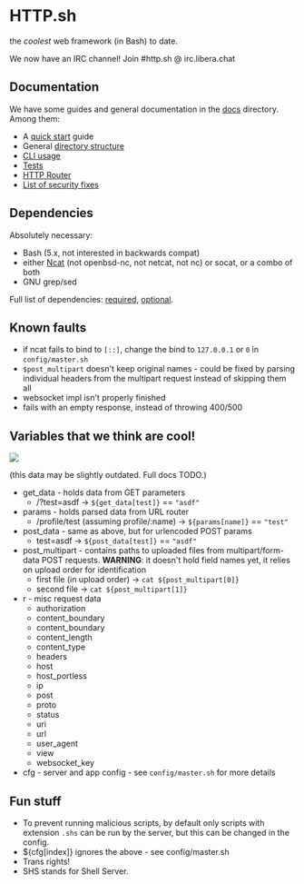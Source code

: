# HTTP.sh

the *coolest* web framework (in Bash) to date.

We now have an IRC channel! Join #http.sh @ irc.libera.chat

## Documentation

We have some guides and general documentation in the [docs](docs/) directory. Among them:

- A [quick start](docs/quick-start.md) guide
- General [directory structure](docs/directory-structure.md)
- [CLI usage](docs/running.md)
- [Tests](docs/tests.md)
- [HTTP Router](docs/router.md)
- [List of security fixes](docs/sec-fixes/)

## Dependencies

Absolutely necessary:

- Bash (5.x, not interested in backwards compat)
- either [Ncat](https://nmap.org/ncat) (not openbsd-nc, not netcat, not nc) or socat, or a combo of both
- GNU grep/sed

Full list of dependencies: [required](src/dependencies.required), [optional](src/dependencies.optional).

## Known faults

- if ncat fails to bind to `[::]`, change the bind to `127.0.0.1` or `0` in `config/master.sh`
- `$post_multipart` doesn't keep original names - could be fixed by parsing individual headers from the multipart request instead of skipping them all
- websocket impl isn't properly finished
- fails with an empty response, instead of throwing 400/500

## Variables that we think are cool!

![](https://f.sakamoto.pl/d6584c01-1c48-42b9-935b-d9a89af4e071file_101.jpg)

(this data may be slightly outdated. Full docs TODO.)

- get_data - holds data from GET parameters
	- /?test=asdf -> `${get_data[test]}` == `"asdf"`
- params - holds parsed data from URL router
	- /profile/test (assuming profile/:name) -> `${params[name]}` == `"test"` 
- post_data - same as above, but for urlencoded POST params
	- test=asdf -> `${post_data[test]}` == `"asdf"`
- post_multipart - contains paths to uploaded files from multipart/form-data POST requests. **WARNING**: it doesn't hold field names yet, it relies on upload order for identification
	- first file (in upload order) -> `cat ${post_multipart[0]}`
	- second file -> `cat ${post_multipart[1]}`
- r - misc request data
	- authorization
	- content_boundary
	- content_boundary
	- content_length
	- content_type
	- headers
	- host
	- host_portless
	- ip
	- post
	- proto
	- status
	- uri
	- url
	- user_agent
	- view
	- websocket_key
- cfg - server and app config - see `config/master.sh` for more details
	
## Fun stuff

- To prevent running malicious scripts, by default only scripts with extension `.shs` can be run by the server, but this can be changed in the config.
- ${cfg[index]} ignores the above - see config/master.sh
- Trans rights!
- SHS stands for Shell Server.

